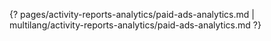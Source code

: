 {? pages/activity-reports-analytics/paid-ads-analytics.md | multilang/activity-reports-analytics/paid-ads-analytics.md ?}
